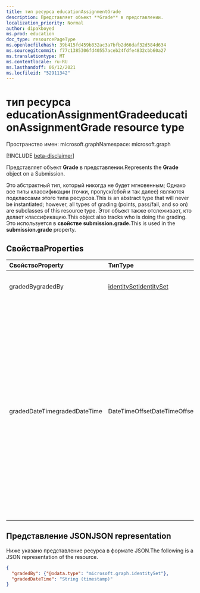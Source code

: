 ```yaml
---
title: тип ресурса educationAssignmentGrade
description: Представляет объект **Grade** в представлении.
localization_priority: Normal
author: dipakboyed
ms.prod: education
doc_type: resourcePageType
ms.openlocfilehash: 39b415fd459b832ac3a7bfb2d66daf32d584d634
ms.sourcegitcommit: f77c1385306fd40557aceb24fdfe4832cbb60a27
ms.translationtype: MT
ms.contentlocale: ru-RU
ms.lasthandoff: 06/12/2021
ms.locfileid: "52911342"
---
```

# <a name="educationassignmentgrade-resource-type"></a><span data-ttu-id="a46ad-103">тип ресурса educationAssignmentGrade</span><span class="sxs-lookup"><span data-stu-id="a46ad-103">educationAssignmentGrade resource type</span></span>

<span data-ttu-id="a46ad-104">Пространство имен: microsoft.graph</span><span class="sxs-lookup"><span data-stu-id="a46ad-104">Namespace: microsoft.graph</span></span>

[!INCLUDE [beta-disclaimer](../../includes/beta-disclaimer.md)]

<span data-ttu-id="a46ad-105">Представляет объект **Grade** в представлении.</span><span class="sxs-lookup"><span data-stu-id="a46ad-105">Represents the **Grade** object on a Submission.</span></span> 

<span data-ttu-id="a46ad-106">Это абстрактный тип, который никогда не будет мгновенным; Однако все типы классификации (точки, пропуск/сбой и так далее) являются подклассами этого типа ресурсов.</span><span class="sxs-lookup"><span data-stu-id="a46ad-106">This is an abstract type that will never be instantiated; however, all types of grading (points, pass/fail, and so on) are subclasses of this resource type.</span></span> <span data-ttu-id="a46ad-107">Этот объект также отслеживает, кто делает классификацию.</span><span class="sxs-lookup"><span data-stu-id="a46ad-107">This object also tracks who is doing the grading.</span></span> <span data-ttu-id="a46ad-108">Это используется в **свойстве submission.grade.**</span><span class="sxs-lookup"><span data-stu-id="a46ad-108">This is used in the **submission.grade** property.</span></span>


## <a name="properties"></a><span data-ttu-id="a46ad-109">Свойства</span><span class="sxs-lookup"><span data-stu-id="a46ad-109">Properties</span></span>
| <span data-ttu-id="a46ad-110">Свойство</span><span class="sxs-lookup"><span data-stu-id="a46ad-110">Property</span></span>     | <span data-ttu-id="a46ad-111">Тип</span><span class="sxs-lookup"><span data-stu-id="a46ad-111">Type</span></span>   |<span data-ttu-id="a46ad-112">Описание</span><span class="sxs-lookup"><span data-stu-id="a46ad-112">Description</span></span>|
|:---------------|:--------|:----------|
|<span data-ttu-id="a46ad-113">gradedBy</span><span class="sxs-lookup"><span data-stu-id="a46ad-113">gradedBy</span></span>|[<span data-ttu-id="a46ad-114">identitySet</span><span class="sxs-lookup"><span data-stu-id="a46ad-114">identitySet</span></span>](identityset.md)| <span data-ttu-id="a46ad-115">Пользователь, который сделал классификацию.</span><span class="sxs-lookup"><span data-stu-id="a46ad-115">User who did the grading.</span></span> |
|<span data-ttu-id="a46ad-116">gradedDateTime</span><span class="sxs-lookup"><span data-stu-id="a46ad-116">gradedDateTime</span></span>|<span data-ttu-id="a46ad-117">DateTimeOffset</span><span class="sxs-lookup"><span data-stu-id="a46ad-117">DateTimeOffset</span></span>| <span data-ttu-id="a46ad-118">Момент времени, когда оценка была применена к этому объекту отправки.</span><span class="sxs-lookup"><span data-stu-id="a46ad-118">Moment in time when the grade was applied to this submission object.</span></span> <span data-ttu-id="a46ad-119">Тип Timestamp представляет сведения о времени и дате с использованием формата ISO 8601 (всегда применяется формат UTC).</span><span class="sxs-lookup"><span data-stu-id="a46ad-119">The Timestamp type represents date and time information using ISO 8601 format and is always in UTC time.</span></span> <span data-ttu-id="a46ad-120">Например, значение полуночи 1 января 2014 г. в формате UTC: `2014-01-01T00:00:00Z`.</span><span class="sxs-lookup"><span data-stu-id="a46ad-120">For example, midnight UTC on Jan 1, 2014 is `2014-01-01T00:00:00Z`</span></span>|

## <a name="json-representation"></a><span data-ttu-id="a46ad-121">Представление JSON</span><span class="sxs-lookup"><span data-stu-id="a46ad-121">JSON representation</span></span>

<span data-ttu-id="a46ad-122">Ниже указано представление ресурса в формате JSON.</span><span class="sxs-lookup"><span data-stu-id="a46ad-122">The following is a JSON representation of the resource.</span></span>

<!-- {
  "blockType": "resource",
  "optionalProperties": [

  ],
  "@odata.type": "microsoft.graph.educationAssignmentGrade"
}-->

```json
{
  "gradedBy": {"@odata.type": "microsoft.graph.identitySet"},
  "gradedDateTime": "String (timestamp)"
}

```

<!-- uuid: 8fcb5dbc-d5aa-4681-8e31-b001d5168d79
2015-10-25 14:57:30 UTC -->
<!--
{
  "type": "#page.annotation",
  "description": "educationAssignmentGrade resource",
  "keywords": "",
  "section": "documentation",
  "tocPath": "",
  "suppressions": []
}
-->


